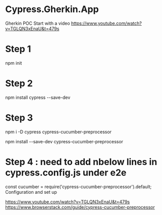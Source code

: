 # Cypress.Gherkin.App
Gherkin POC
Start with a video https://www.youtube.com/watch?v=TGLQN3xEnaU&t=479s
# Step 1
npm init

# Step 2

npm install cypress --save-dev

# Step 3
npm i -D cypress cypress-cucumber-preprocessor

npm install --save-dev cypress-cucumber-preprocessor

# Step 4 : need to add nbelow lines in cypress.config.js under e2e

const cucumber = require('cypress-cucumber-preprocessor').default;
Configuration and set up
<!-- Follow that -->
https://www.youtube.com/watch?v=TGLQN3xEnaU&t=479s
https://www.browserstack.com/guide/cypress-cucumber-preprocessor


